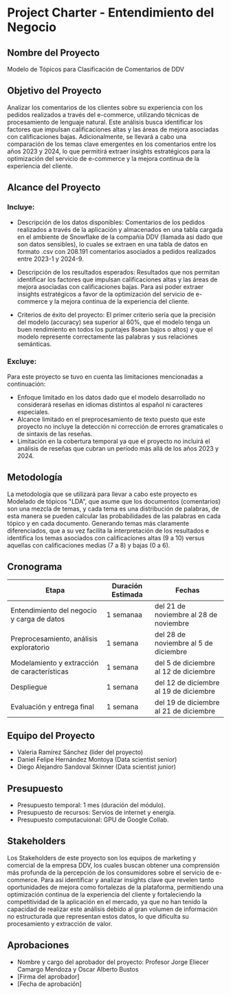 # Project Charter - Entendimiento del Negocio

## Nombre del Proyecto

Modelo de Tópicos para Clasificación de Comentarios de DDV

## Objetivo del Proyecto

Analizar los comentarios de los clientes sobre su experiencia con los pedidos realizados a través del e-commerce, utilizando técnicas de procesamiento de lenguaje natural. Este análisis busca identificar los factores que impulsan calificaciones altas y las áreas de mejora asociadas con calificaciones bajas. Adicionalmente, se llevará a cabo una comparación de los temas clave emergentes en los comentarios entre los años 2023 y 2024, lo que permitirá extraer insights estratégicos para la optimización del servicio de e-commerce y la mejora continua de la experiencia del cliente.

## Alcance del Proyecto

### Incluye:

- Descripción de los datos disponibles: Comentarios de los pedidos realizados a través de la aplicación y almacenados en una tabla cargada en el ambiente de Snowflake de la compañía DDV (llamada asi dado que son datos sensibles), lo cuales se extraen en una tabla de datos en formato .csv con 208.191 comentarios asociados a pedidos realizados entre 2023-1 y 2024-9.
  
- Descripción de los resultados esperados: Resultados que nos permitan identificar los factores que impulsan calificaciones altas y las áreas de mejora asociadas con calificaciones bajas. Para asi poder extraer insights estratégicos a favor de la optimización del servicio de e-commerce y la mejora continua de la experiencia del cliente.
  
- Criterios de éxito del proyecto: El primer criterio sería que la precisión del modelo (accuracy) sea superior al 60%, que el modelo tenga un buen rendimiento en todos los puntajes 8sean bajos o altos) y que el modelo represente correctamente las palabras y sus relaciones semánticas.

### Excluye:

Para este proyecto se tuvo en cuenta las limitaciones mencionadas a continuación:
- Enfoque limitado en los datos dado que el modelo desarrollado no considerará reseñas en idiomas distintos al español ni caracteres especiales.
- Alcance limitado en el preprocesamiento de texto puesto que este proyecto no incluye la detección ni corrección de errores gramaticales o de sintaxis de las reseñas.
-  Limitación en la cobertura temporal ya que el proyecto no incluirá el análisis de reseñas que cubran un período más allá de los años 2023 y 2024.

## Metodología

La metodología que se utilizará para llevar a cabo este proyecto es Modelado de tópicos "LDA", que asume que los documentos (comentarios) son una mezcla de temas, y cada tema es una distribución de palabras, de esta manera se pueden calcular las probabilidades de las palabras en cada tópico y en cada documento. Generando temas más claramente diferenciados, que a su vez facilita la interpretación de los resultados e identifica los temas asociados con calificaciones altas (9 a 10) versus aquellas con calificaciones medias (7 a 8) y bajas (0 a 6).

## Cronograma

| Etapa | Duración Estimada | Fechas |
|------|---------|-------|
| Entendimiento del negocio y carga de datos | 1 semanaa | del 21 de noviembre al 28 de noviembre |
| Preprocesamiento, análisis exploratorio | 1 semana | del 28 de noviembre al 5 de diciembre |
| Modelamiento y extracción de características | 1 semana  | del 5 de diciembre al 12 de diciembre |
| Despliegue | 1 semana  | del 12 de diciembre al 19 de diciembre |
| Evaluación y entrega final | 1 semana  | del 19 de diciembre al 21 de diciembre |


## Equipo del Proyecto

- Valeria Ramírez Sánchez (líder del proyecto)
- Daniel Felipe Hernández Montoya (Data scientist senior)
- Diego Alejandro Sandoval Skinner (Data scientist junior)

## Presupuesto

- Presupuesto temporal: 1 mes (duración del módulo).
- Presupuesto de recursos: Servios de internet y energía.
- Presupuesto computacuional: GPU de Google Collab.

## Stakeholders
Los Stakeholders de este proyecto son los equipos de marketing y comercial de la empresa DDV, los cuales buscan obtener una comprensión más profunda de la percepción de los consumidores sobre el servicio de e-commerce. Para así identificar y analizar insights clave que revelen tanto oportunidades de mejora como fortalezas de la plataforma, permitiendo una optimización continua de la experiencia del cliente y fortaleciendo la competitividad de la aplicación en el mercado, ya que no han tenido la capacidad de realizar este análisis debido al gran volumen de información no estructurada que representan estos datos, lo que dificulta su procesamiento y extracción de valor.

## Aprobaciones

- Nombre y cargo del aprobador del proyecto: Profesor Jorge Eliecer Camargo Mendoza y Oscar Alberto Bustos
- [Firma del aprobador]
- [Fecha de aprobación]
